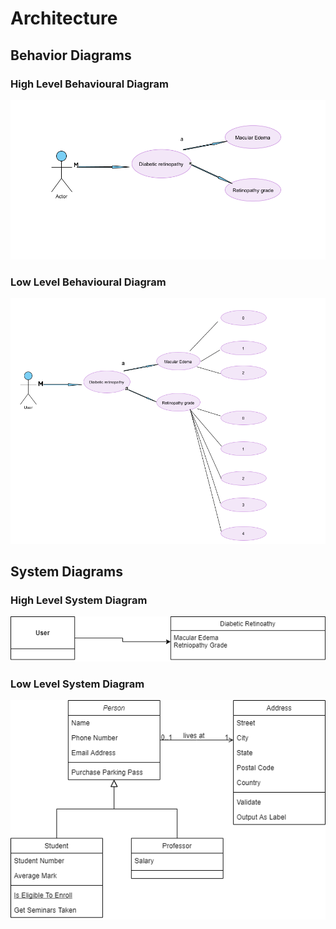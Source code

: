 # Architecture

## Behavior Diagrams

### High Level Behavioural Diagram
![img](https://github.com/Deepak141/Sample_ltts/blob/main/2_Architecture/Screenshot%20(372).png)

### Low Level Behavioural Diagram
![img](https://github.com/Deepak141/Sample_ltts/blob/main/2_Architecture/Screenshot%20(373).png)

## System Diagrams

### High Level System Diagram


![img](https://github.com/Deepak141/Sample_ltts/blob/main/2_Architecture/High%20level%20diagram.png)

### Low Level System Diagram


![img](https://github.com/Deepak141/Sample_ltts/blob/main/2_Architecture/Low%20level%20diag.png)
